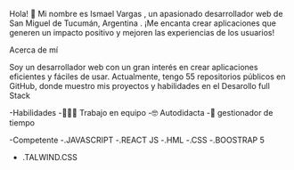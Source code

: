 Hola! 👋
Mi nombre es Ismael Vargas , un apasionado desarrollador web de San Miguel de Tucumán, Argentina . ¡Me encanta crear aplicaciones que generen un impacto positivo y mejoren las experiencias de los usuarios!

Acerca de mí

Soy un desarrollador web con un gran interés en crear aplicaciones eficientes y fáciles de usar. Actualmente, tengo 55 repositorios públicos en GitHub, donde muestro mis proyectos y habilidades en el Desarollo full Stack

-Habilidades
-👨🏽‍💻 Trabajo en equipo 
-🤓 Autodidacta 
-🙂 gestionador de tiempo

-Competente 
 -.JAVASCRIPT
 -.REACT JS
 -.HML
 -.CSS
 -.BOOSTRAP 5
- .TALWIND.CSS
